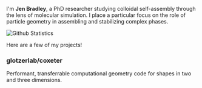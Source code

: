 I'm **Jen Bradley**, a PhD researcher studying colloidal self-assembly through the lens of molecular simulation. I place a particular focus on the role of particle geometry in assembling and stabilizing complex phases.

![Github Statistics](https://github-readme-stats.vercel.app/api?username=janbridley&show_icons=true&hide=stars,commits&show=reviews&hide_rank=true)

Here are a few of my projects!

### glotzerlab/coxeter

Performant, transferrable computational geometry code for shapes in two and three dimensions.


